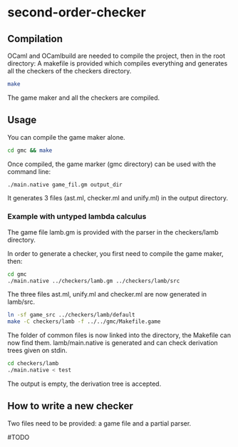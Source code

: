 # second-order-checker
## Compilation
OCaml and OCamlbuild are needed to compile the project, then in the root directory:
A makefile is provided which compiles everything and generates all the checkers of the checkers directory.
```sh
make
```
The game maker and all the checkers are compiled.
## Usage
You can compile the game maker alone.
```sh
cd gmc && make
```
Once compiled, the game marker (gmc directory) can be used with the command line:
```sh
./main.native game_fil.gm output_dir
```
It generates 3 files (ast.ml, checker.ml and unify.ml) in the output directory.

### Example with untyped lambda calculus
The game file lamb.gm is provided with the parser in the checkers/lamb directory.

In order to generate a checker, you first need to compile the game maker, then:
```sh
cd gmc
./main.native ../checkers/lamb.gm ../checkers/lamb/src
```
The three files ast.ml, unify.ml and checker.ml are now generated in lamb/src.
```sh
ln -sf game_src ../checkers/lamb/default
make -C checkers/lamb -f ../../gmc/Makefile.game
```
The folder of common files is now linked into the directory, the Makefile can now find them.
lamb/main.native is generated and can check derivation trees given on stdin.
```sh
cd checkers/lamb
./main.native < test
```
The output is empty, the derivation tree is accepted.
## How to write a new checker
Two files need to be provided: a game file and a partial parser.

#TODO
